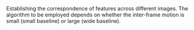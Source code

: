 Establishing the correspondence of features across different images. The algorithm to be employed depends on whether 
the inter-frame motion is small (small baseline) or large (wide baseline).
